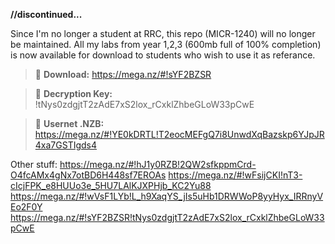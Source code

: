 **//discontinued...**

Since I'm no longer a student at RRC, this repo (MICR-1240) will no longer be maintained. All my labs from year 1,2,3 (600mb full of 100% completion) is now available for download to students who wish to use it as referance. 
>:paperclip: **Download:** https://mega.nz/#!sYF2BZSR

>:key: **Decryption Key:** !tNys0zdgjtT2zAdE7xS2lox_rCxklZhbeGLoW33pCwE

>:paperclip: **Usernet .NZB:** https://mega.nz/#!YE0kDRTL!T2eocMEFgQ7i8UnwdXqBazskp6YJpJR4xa7GSTIgds4

Other stuff:
https://mega.nz/#!hJ1y0RZB!2QW2sfkppmCrd-O4fcAMx4gNx7otBD6H448sf7EROAs
https://mega.nz/#!wFsijCKI!nT3-cIcjFPK_e8HUUo3e_5HU7LAlKJXPHjb_KC2Yu88
https://mega.nz/#!wVsF1LYb!L_h9XaqYS_jIs5uHb1DRWWoP8yyHyx_IRRnyVEo2F0Y
https://mega.nz/#!sYF2BZSR!tNys0zdgjtT2zAdE7xS2lox_rCxklZhbeGLoW33pCwE
